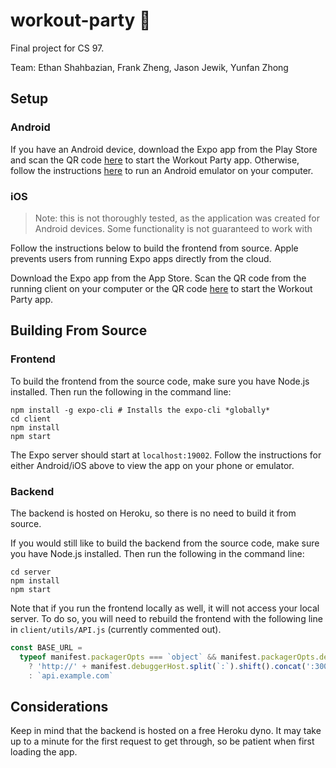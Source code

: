 # workout-party 🥳

Final project for CS 97.

Team: Ethan Shahbazian, Frank Zheng, Jason Jewik, Yunfan Zhong

## Setup

### Android

If you have an Android device, download the Expo app from the Play Store and scan the QR code [here](https://expo.io/@franktzheng/workout-party) to start the Workout Party app. Otherwise, follow the instructions [here](https://docs.expo.io/workflow/android-studio-emulator/) to run an Android emulator on your computer.

### iOS

> Note: this is not thoroughly tested, as the application was created for Android devices. Some functionality is not guaranteed to work with

Follow the instructions below to build the frontend from source. Apple prevents users from running Expo apps directly from the cloud.

Download the Expo app from the App Store. Scan the QR code from the running client on your computer or the QR code [here](https://expo.io/@franktzheng/workout-party) to start the Workout Party app.

## Building From Source

### Frontend

To build the frontend from the source code, make sure you have Node.js installed. Then run the following in the command line:

```shell
npm install -g expo-cli # Installs the expo-cli *globally*
cd client
npm install
npm start
```

The Expo server should start at `localhost:19002`. Follow the instructions for either Android/iOS above to view the app on your phone or emulator.

### Backend

The backend is hosted on Heroku, so there is no need to build it from source.

If you would still like to build the backend from the source code, make sure you have Node.js installed. Then run the following in the command line:

```shell
cd server
npm install
npm start
```

Note that if you run the frontend locally as well, it will not access your local server. To do so, you will need to rebuild the frontend with the following line in `client/utils/API.js` (currently commented out).

```js
const BASE_URL =
  typeof manifest.packagerOpts === `object` && manifest.packagerOpts.dev
    ? 'http://' + manifest.debuggerHost.split(`:`).shift().concat(':3000')
    : `api.example.com`
```

## Considerations

Keep in mind that the backend is hosted on a free Heroku dyno. It may take up to a minute for the first request to get through, so be patient when first loading the app.
